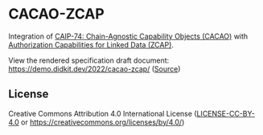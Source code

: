 # CACAO-ZCAP

Integration of [CAIP-74: Chain-Agnostic Capability Objects (CACAO)][CACAO]
with [Authorization Capabilities for Linked Data (ZCAP)][ZCAP].

View the rendered specification draft document:
https://demo.didkit.dev/2022/cacao-zcap/ ([Source](./index.html))

## License

Creative Commons Attribution 4.0 International License ([LICENSE-CC-BY-4.0](LICENSE-CC-BY-4.0) or https://creativecommons.org/licenses/by/4.0/)

[CACAO]: https://github.com/ukstv/CAIPs/blob/0a57efa129001719189f05595d65a65a8b36dfc2/CAIPs/caip-74.md
[ZCAP]: https://github.com/w3c-ccg/zcap-spec/
